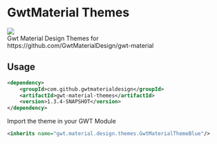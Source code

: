 # GwtMaterial Themes
<img src="http://gwt-material-demo.herokuapp.com/bin/ic_gwt_logo.png" />
<br/>
Gwt Material Design Themes for https://github.com/GwtMaterialDesign/gwt-material <br>

## Usage
```xml
<dependency>
    <groupId>com.github.gwtmaterialdesign</groupId>
    <artifactId>gwt-material-themes</artifactId>
    <version>1.3.4-SNAPSHOT</version>
</dependency>
```

Import the theme in your GWT Module
```xml
<inherits name="gwt.material.design.themes.GwtMaterialThemeBlue"/>
```

